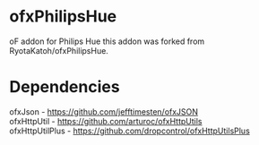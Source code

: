 ofxPhilipsHue
=============

oF addon for Philips Hue
this addon was forked from RyotaKatoh/ofxPhilipsHue.

Dependencies
=============
ofxJson - https://github.com/jefftimesten/ofxJSON  
ofxHttpUtil - https://github.com/arturoc/ofxHttpUtils  
ofxHttpUtilPlus - https://github.com/dropcontrol/ofxHttpUtilsPlus
